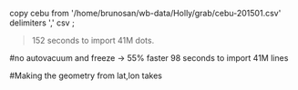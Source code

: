 

copy cebu from 
'/home/brunosan/wb-data/Holly/grab/cebu-201501.csv' delimiters ',' csv ;

> 152 seconds to import 41M dots.

#no autovacuum and freeze -> 55% faster
98 seconds to import 41M lines

#Making the geometry from lat,lon takes





